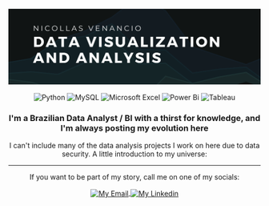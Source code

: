 <p align="center">
  <img src="https://github.com/DevLass/DevLass/raw/main/banner9.png" alt="Hey there, I'm Lass" >
</p>

<div align="center">
  
![Python](https://img.shields.io/badge/python-3670A0?style=for-the-badge&logo=python&logoColor=ffdd54)
![MySQL](https://img.shields.io/badge/mysql-4479A1.svg?style=for-the-badge&logo=mysql&logoColor=white)
![Microsoft Excel](https://img.shields.io/badge/Microsoft_Excel-217346?style=for-the-badge&logo=microsoft-excel&logoColor=white)
![Power Bi](https://img.shields.io/badge/power_bi-F2C811?style=for-the-badge&logo=powerbi&logoColor=black)
![Tableau](https://img.shields.io/badge/Tableau-E97627?style=for-the-badge&logo=Tableau&logoColor=white
)

 <h3>  I'm a Brazilian Data Analyst / BI with a thirst for knowledge, and I'm always posting my evolution here </h3>
 <p>I can't include many of the data analysis projects I work on here due to data security. A little introduction to my universe:</p
  


</div>
  
<!--
  <div>
  <a href="" target="_blank" rel="external">
  <img src="" alt="Main Project" width="45%"/>
  </a>
  <a href="" target="_blank" rel="external">
  <img src="" alt="Main Project" width="45%"/>
  </a>
  <a href="" target="_blank" rel="external">
  <img src="" alt="Main Project" width="45%"/>
  </a>
  <a href="" target="_blank" rel="external">
  <img src="" alt="Main Project" width="45%"/>
  </a>
-->
  
  
  <hr>
  

<div align="center">
  <p>  If you want to be part of my story, call me on one of my socials: <p>

<div>
  <a href="https://www.linkedin.com/in/nicollas-venancio/" target="_blank" rel="external">
  <img align="center" alt="My Email" src="https://img.shields.io/badge/Microsoft_Outlook-0078D4?style=for-the-badge&logo=microsoft-outlook&logoColor=white">
  </a>

  <a href="https://www.linkedin.com/in/nicollas-venancio/" target="_blank" rel="external" >
  <img  align="center" alt="My Linkedin" src="https://img.shields.io/badge/LinkedIn-0077B5?style=for-the-badge&logo=linkedin&logoColor=white">
  </a>
</div>
</div>
</div>
